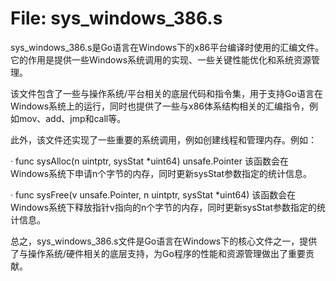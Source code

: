 # File: sys_windows_386.s

sys_windows_386.s是Go语言在Windows下的x86平台编译时使用的汇编文件。它的作用是提供一些Windows系统调用的实现、一些关键性能优化和系统资源管理。

该文件包含了一些与操作系统/平台相关的底层代码和指令集，用于支持Go语言在Windows系统上的运行，同时也提供了一些与x86体系结构相关的汇编指令，例如mov、add、jmp和call等。

此外，该文件还实现了一些重要的系统调用，例如创建线程和管理内存。例如：

· func sysAlloc(n uintptr, sysStat *uint64) unsafe.Pointer
  该函数会在Windows系统下申请n个字节的内存，同时更新sysStat参数指定的统计信息。

· func sysFree(v unsafe.Pointer, n uintptr, sysStat *uint64)
  该函数会在Windows系统下释放指针v指向的n个字节的内存，同时更新sysStat参数指定的统计信息。

总之，sys_windows_386.s文件是Go语言在Windows下的核心文件之一，提供了与操作系统/硬件相关的底层支持，为Go程序的性能和资源管理做出了重要贡献。

